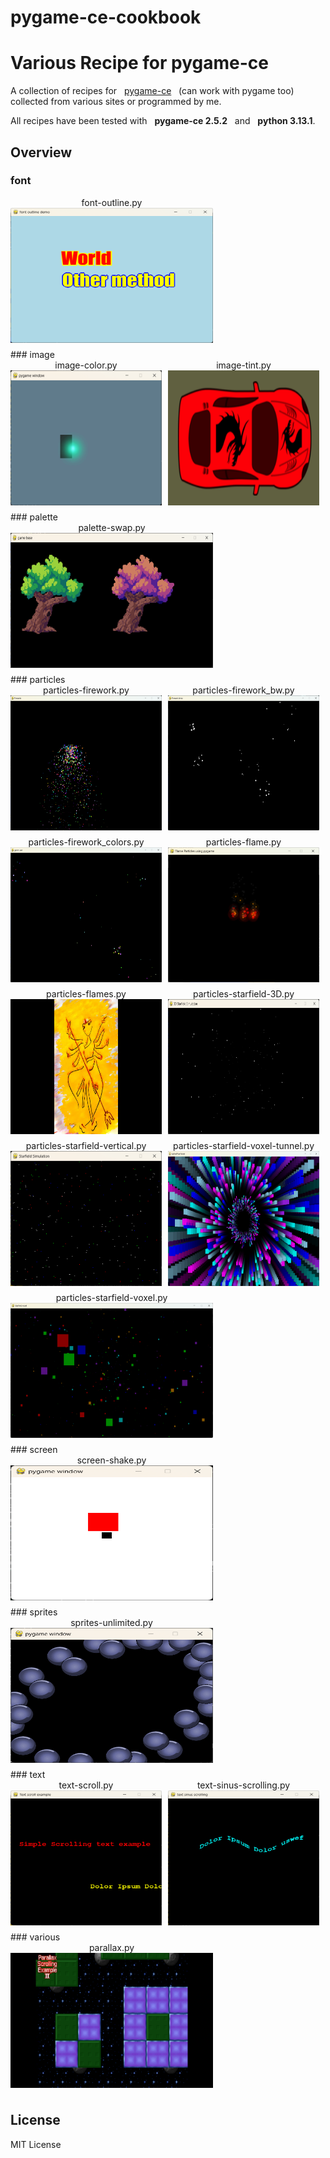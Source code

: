 <style>
div.card {display:flex;flex-direction:column;align-items:center;margin-bottom:10px;margin-right:10px;}
div.row {display:flex;flex-direction:row;justify-content:start;}
</style>

# pygame-ce-cookbook

# Various Recipe for pygame-ce

A collection of recipes for &nbsp; [pygame-ce](https://github.com/pygame-community/pygame-ce) &nbsp; (can work with pygame too) collected from various sites or programmed by me.

All recipes have been tested with &nbsp; **pygame-ce 2.5.2** &nbsp; and &nbsp; **python 3.13.1**.

## Overview

### font
<div class="row">

<div class="card">
    <span>font-outline.py</span>
    <img src="snaps/font-outline.png" width="324" height="216">
</div>
</div>
### image
<div class="row">

<div class="card">
    <span>image-color.py</span>
    <img src="snaps/image-color.png" width="324" height="216">
</div>

<div class="card">
    <span>image-tint.py</span>
    <img src="snaps/image-tint.gif" width="324" height="216">
</div>
</div>
### palette
<div class="row">

<div class="card">
    <span>palette-swap.py</span>
    <img src="snaps/palette-swap.png" width="324" height="216">
</div>
</div>
### particles
<div class="row">

<div class="card">
    <span>particles-firework.py</span>
    <img src="snaps/particles-firework.png" width="324" height="216">
</div>

<div class="card">
    <span>particles-firework_bw.py</span>
    <img src="snaps/particles-firework_bw.png" width="324" height="216">
</div>
</div>
<div class="row">

<div class="card">
    <span>particles-firework_colors.py</span>
    <img src="snaps/particles-firework_colors.png" width="324" height="216">
</div>

<div class="card">
    <span>particles-flame.py</span>
    <img src="snaps/particles-flame.png" width="324" height="216">
</div>
</div>
<div class="row">

<div class="card">
    <span>particles-flames.py</span>
    <img src="snaps/particles-flames.png" width="324" height="216">
</div>

<div class="card">
    <span>particles-starfield-3D.py</span>
    <img src="snaps/particles-starfield-3D.png" width="324" height="216">
</div>
</div>
<div class="row">

<div class="card">
    <span>particles-starfield-vertical.py</span>
    <img src="snaps/particles-starfield-vertical.png" width="324" height="216">
</div>

<div class="card">
    <span>particles-starfield-voxel-tunnel.py</span>
    <img src="snaps/particles-starfield-voxel-tunnel.png" width="324" height="216">
</div>
</div>
<div class="row">

<div class="card">
    <span>particles-starfield-voxel.py</span>
    <img src="snaps/particles-starfield-voxel.png" width="324" height="216">
</div>
</div>
### screen
<div class="row">

<div class="card">
    <span>screen-shake.py</span>
    <img src="snaps/screen-shake.png" width="324" height="216">
</div>
</div>
### sprites
<div class="row">

<div class="card">
    <span>sprites-unlimited.py</span>
    <img src="snaps/sprites-unlimited.png" width="324" height="216">
</div>
</div>
### text
<div class="row">

<div class="card">
    <span>text-scroll.py</span>
    <img src="snaps/text-scroll.png" width="324" height="216">
</div>

<div class="card">
    <span>text-sinus-scrolling.py</span>
    <img src="snaps/text-sinus-scrolling.png" width="324" height="216">
</div>
</div>
### various
<div class="row">

<div class="card">
    <span>parallax.py</span>
    <img src="snaps/parallax.png" width="324" height="216">
</div>
</div>

## License

MIT License
